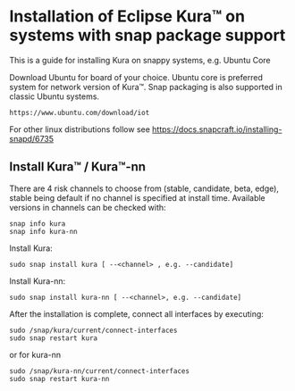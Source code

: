 # Installation of Eclipse Kura™ on systems with snap package support

This is a guide for installing Kura on snappy systems, e.g. Ubuntu Core

Download Ubuntu for board of your choice. Ubuntu core is preferred system for network version of Kura™.
Snap packaging is also supported in classic Ubuntu systems.
```
https://www.ubuntu.com/download/iot
```

For other linux distributions follow see https://docs.snapcraft.io/installing-snapd/6735

## Install Kura™ / Kura™-nn

There are 4 risk channels to choose from (stable, candidate, beta, edge),
stable being default if no channel is specified at install time.
Available versions in channels can be checked with:
```
snap info kura
snap info kura-nn
```

Install Kura:
```
sudo snap install kura [ --<channel> , e.g. --candidate]
```
Install Kura-nn:
```
sudo snap install kura-nn [ --<channel>, e.g. --candidate]
```

After the installation is complete, connect all interfaces by executing:
```
sudo /snap/kura/current/connect-interfaces
sudo snap restart kura
```
or for kura-nn
```
sudo /snap/kura-nn/current/connect-interfaces
sudo snap restart kura-nn
```

